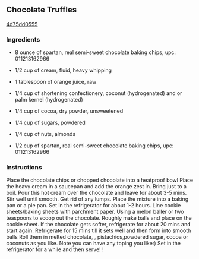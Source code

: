 ## Chocolate Truffles

[4d75dd0555](https://cookpad.com/us/recipes/362844-chocolate-truffles)

### Ingredients

 - 8 ounce of spartan, real semi-sweet chocolate baking chips, upc: 011213162966

 - 1/2 cup of cream, fluid, heavy whipping

 - 1 tablespoon of orange juice, raw

 - 1/4 cup of shortening confectionery, coconut (hydrogenated) and or palm kernel (hydrogenated)

 - 1/4 cup of cocoa, dry powder, unsweetened

 - 1/4 cup of sugars, powdered

 - 1/4 cup of nuts, almonds

 - 1/2 cup of spartan, real semi-sweet chocolate baking chips, upc: 011213162966

### Instructions

Place the chocolate chips or chopped chocolate into a heatproof bowl Place the heavy cream in a saucepan and add the orange zest in. Bring just to a boil. Pour this hot cream over the chocolate and leave for about 3-5 mins. Stir well until smooth. Get rid of any lumps. Place the mixture into a baking pan or a pie pan. Set in the refrigerator for about 1-2 hours. Line cookie sheets/baking sheets with parchment paper. Using a melon baller or two teaspoons to scoop out the chocolate. Roughly make balls and place on the cookie sheet. If the chocolate gets softer, refrigerate for about 20 mins and start again. Refrigerate for 15 mins till it sets well and then form into smooth balls Roll them in melted chocolate, , pistachios,powdered sugar, cocoa or coconuts as you like. Note you can have any toping you like:) Set in the refrigerator for a while and then serve! !